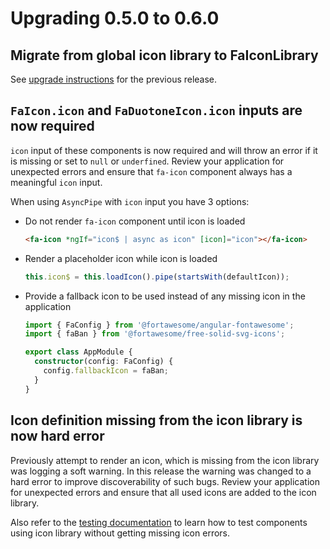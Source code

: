 # Upgrading 0.5.0 to 0.6.0

## Migrate from global icon library to FaIconLibrary

See [upgrade instructions](https://github.com/FortAwesome/angular-fontawesome/blob/master/docs/upgrading/0.4.0-0.5.0.md#migrate-from-global-icon-library-to-faiconlibrary) for the previous release.

## `FaIcon.icon` and `FaDuotoneIcon.icon` inputs are now required

`icon` input of these components is now required and will throw an error if it is missing or set to `null` or `underfined`. Review your application for unexpected errors and ensure that `fa-icon` component always has a meaningful `icon` input.

When using `AsyncPipe` with `icon` input you have 3 options:

- Do not render `fa-icon` component until icon is loaded

    ```html
    <fa-icon *ngIf="icon$ | async as icon" [icon]="icon"></fa-icon>
    ```

- Render a placeholder icon while icon is loaded

    ```typescript
    this.icon$ = this.loadIcon().pipe(startsWith(defaultIcon));
    ```

- Provide a fallback icon to be used instead of any missing icon in the application

    ```typescript
    import { FaConfig } from '@fortawesome/angular-fontawesome';
    import { faBan } from '@fortawesome/free-solid-svg-icons';
  
    export class AppModule {
      constructor(config: FaConfig) {
        config.fallbackIcon = faBan;
      }
    } 
    ``` 

## Icon definition missing from the icon library is now hard error

Previously attempt to render an icon, which is missing from the icon library was logging a soft warning. In this release the warning was changed to a hard error to improve discoverability of such bugs. Review your application for unexpected errors and ensure that all used icons are added to the icon library.

Also refer to the [testing documentation](https://github.com/FortAwesome/angular-fontawesome/blob/master/docs/guide/testing.md#test-components-using-icon-library) to learn how to test components using icon library without getting missing icon errors.
